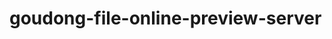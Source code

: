 # goudong-file-online-preview-server


[comment]: <> (使用开源项目 [file-online-preview]&#40;https://kkfileview.keking.cn&#41; 进行二次开发。)



[comment]: <> (## 作用)

[comment]: <> (在线预览文件)

[comment]: <> (## 准备工作)

[comment]: <> (### open office)

[comment]: <> (#### 下载安装)

[comment]: <> (#### 启动服务)

[comment]: <> (```shell)

[comment]: <> (soffice -headless -accept="socket,host=127.0.0.1,port=8100;urp;" -nofirststartwizard)

[comment]: <> (```)